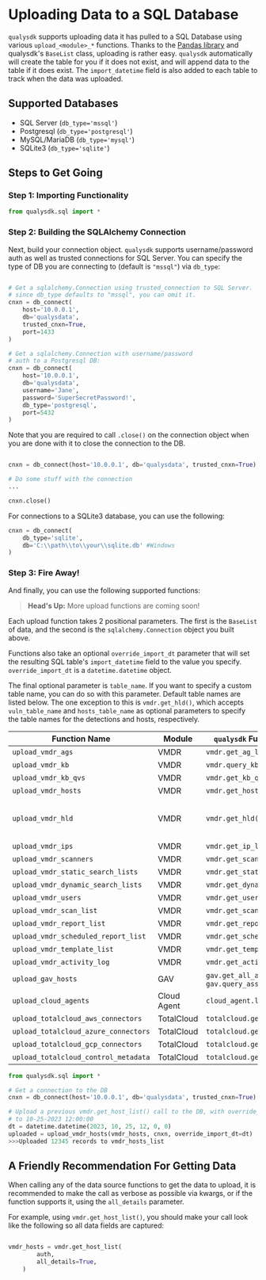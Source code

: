# Uploading Data to a SQL Database

```qualysdk``` supports uploading data it has pulled to a SQL Database using various ```upload_<module>_*``` functions. Thanks to the [Pandas library](https://pandas.pydata.org) and qualysdk's ```BaseList``` class, uploading is rather easy. ```qualysdk``` automatically will create the table for you if it does not exist, and will append data to the table if it does exist. The ```import_datetime``` field is also added to each table to track when the data was uploaded.

## Supported Databases

- SQL Server (```db_type='mssql'```)
- Postgresql (```db_type='postgresql'```)
- MySQL/MariaDB (```db_type='mysql'```)
- SQLite3 (```db_type='sqlite'```)

## Steps to Get Going

### Step 1: Importing Functionality

```py
from qualysdk.sql import *
```

### Step 2: Building the SQLAlchemy Connection

Next, build your connection object. ```qualysdk``` supports username/password auth as well as trusted connections for SQL Server. You can specify the type of DB you are connecting to (default is ```"mssql"```) via ```db_type```:

```py

# Get a sqlalchemy.Connection using trusted_connection to SQL Server.
# since db_type defaults to "mssql", you can omit it.
cnxn = db_connect(
    host='10.0.0.1', 
    db='qualysdata', 
    trusted_cnxn=True, 
    port=1433
)

# Get a sqlalchemy.Connection with username/password 
# auth to a Postgresql DB:
cnxn = db_connect(
    host='10.0.0.1', 
    db='qualysdata', 
    username='Jane', 
    password='SuperSecretPassword!', 
    db_type='postgresql', 
    port=5432
)
```

Note that you are required to call ```.close()``` on the connection object when you are done with it to close the connection to the DB.

```py

cnxn = db_connect(host='10.0.0.1', db='qualysdata', trusted_cnxn=True)

# Do some stuff with the connection
...

cnxn.close()
```

For connections to a SQLite3 database, you can use the following:

```py
cnxn = db_connect(
    db_type='sqlite',
    db='C:\\path\\to\\your\\sqlite.db' #Windows
)
```

### Step 3: Fire Away!

And finally, you can use the following supported functions:

>**Head's Up:** More upload functions are coming soon!

Each upload function takes 2 positional parameters. The first is the ```BaseList``` of data, and the second is the ```sqlalchemy.Connection``` object you built above. 

Functions also take an optional ```override_import_dt``` parameter that will set the resulting SQL table's ```import_datetime``` field to the value you specify. ```override_import_dt``` is a ```datetime.datetime``` object.

The final optional parameter is ```table_name```. If you want to specify a custom table name, you can do so with this parameter. Default table names are listed below. The one exception to this is ```vmdr.get_hld()```, which accepts ```vuln_table_name``` and ```hosts_table_name``` as optional parameters to specify the table names for the detections and hosts, respectively.


| Function Name | Module  | ```qualysdk``` Function Data Source | Default SQL Table Name |
| -- | -- | -- | -- |
| ```upload_vmdr_ags``` | VMDR | ```vmdr.get_ag_list()```| ```vmdr_assetgroups``` |
| ```upload_vmdr_kb``` | VMDR | ```vmdr.query_kb()```| ```vmdr_knowledgebase``` |
| ```upload_vmdr_kb_qvs``` | VMDR | ```vmdr.get_kb_qvs()```| ```vmdr_kb_qvs``` |
| ```upload_vmdr_hosts``` | VMDR | ```vmdr.get_host_list()```| ```vmdr_hosts_list``` |
| ```upload_vmdr_hld``` | VMDR | ```vmdr.get_hld()```| ```vmdr_hld_hosts_list``` for hosts and ```vmdr_hld_detections``` for detections |
| ```upload_vmdr_ips``` | VMDR | ```vmdr.get_ip_list()```| ```vmdr_ips``` |
| ```upload_vmdr_scanners``` | VMDR | ```vmdr.get_scanner_list()```| ```vmdr_scanners``` |
| ```upload_vmdr_static_search_lists``` | VMDR | ```vmdr.get_static_searchlists()```| ```vmdr_static_searchlists``` |
| ```upload_vmdr_dynamic_search_lists``` | VMDR | ```vmdr.get_dynamic_searchlists()```| ```vmdr_dynamic_searchlists``` |
| ```upload_vmdr_users``` | VMDR | ```vmdr.get_user_list()```| ```vmdr_users``` |
| ```upload_vmdr_scan_list``` | VMDR | ```vmdr.get_scan_list()```| ```vmdr_scans``` |
| ```upload_vmdr_report_list``` | VMDR | ```vmdr.get_report_list()```| ```vmdr_reports``` |
| ```upload_vmdr_scheduled_report_list``` | VMDR | ```vmdr.get_scheduled_report_list()```| ```vmdr_scheduled_reports``` |
| ```upload_vmdr_template_list``` | VMDR | ```vmdr.get_template_list()```| ```vmdr_report_templates``` |
| ```upload_vmdr_activity_log``` | VMDR | ```vmdr.get_activity_log()```| ```vmdr_activity_log``` |
| ```upload_gav_hosts``` | GAV | ```gav.get_all_assets()``` or ```gav.query_assets()``` | ```gav_hosts``` |
| ```upload_cloud_agents``` | Cloud Agent | ```cloud_agent.list_agents()``` | ```cloud_agent_agents``` |
| ```upload_totalcloud_aws_connectors``` | TotalCloud | ```totalcloud.get_connectors()``` | ```totalcloud_aws_connectors``` |
| ```upload_totalcloud_azure_connectors``` | TotalCloud | ```totalcloud.get_connectors()``` | ```totalcloud_azure_connectors``` |
| ```upload_totalcloud_gcp_connectors``` | TotalCloud | ```totalcloud.get_connectors()``` | ```totalcloud_gcp_connectors``` |
| ```upload_totalcloud_control_metadata``` | TotalCloud | ```totalcloud.get_control_metadata()``` | ```totalcloud_control_metadata``` |

```py
from qualysdk.sql import *

# Get a connection to the DB
cnxn = db_connect(host='10.0.0.1', db='qualysdata', trusted_cnxn=True)

# Upload a previous vmdr.get_host_list() call to the DB, with override_import_dt set
# to 10-25-2023 12:00:00
dt = datetime.datetime(2023, 10, 25, 12, 0, 0)
uploaded = upload_vmdr_hosts(vmdr_hosts, cnxn, override_import_dt=dt)
>>>Uploaded 12345 records to vmdr_hosts_list
```

## A Friendly Recommendation For Getting Data

When calling any of the data source functions to get the data to upload, it is recommended to make the call as verbose as possible via kwargs, or if the function supports it, using the ```all_details``` parameter.

For example, using ```vmdr.get_host_list()```, you should make your call look like the following so all data fields are captured:

```py

vmdr_hosts = vmdr.get_host_list(
        auth, 
        all_details=True,
    )
```

